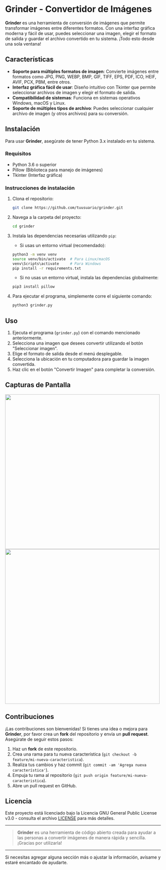 # Grinder - Convertidor de Imágenes

**Grinder** es una herramienta de conversión de imágenes que permite transformar imágenes entre diferentes formatos. Con una interfaz gráfica moderna y fácil de usar, puedes seleccionar una imagen, elegir el formato de salida y guardar el archivo convertido en tu sistema. ¡Todo esto desde una sola ventana!

## Características

- **Soporte para múltiples formatos de imagen**: Convierte imágenes entre formatos como JPG, PNG, WEBP, BMP, GIF, TIFF, EPS, PDF, ICO, HEIF, AVIF, PCX, PBM, entre otros.
- **Interfaz gráfica fácil de usar**: Diseño intuitivo con Tkinter que permite seleccionar archivos de imagen y elegir el formato de salida.
- **Compatibilidad de sistemas**: Funciona en sistemas operativos Windows, macOS y Linux.
- **Soporte de múltiples tipos de archivo**: Puedes seleccionar cualquier archivo de imagen (y otros archivos) para su conversión.

## Instalación

Para usar **Grinder**, asegúrate de tener Python 3.x instalado en tu sistema.

### Requisitos

- Python 3.6 o superior
- Pillow (Biblioteca para manejo de imágenes)
- Tkinter (Interfaz gráfica)

### Instrucciones de instalación

1. Clona el repositorio:

    ```bash
    git clone https://github.com/tuusuario/grinder.git
    ```

2. Navega a la carpeta del proyecto:

    ```bash
    cd grinder
    ```

3. Instala las dependencias necesarias utilizando `pip`:

    - Si usas un entorno virtual (recomendado):

    ```bash
    python3 -m venv venv
    source venv/bin/activate  # Para Linux/macOS
    venv\Scripts\activate     # Para Windows
    pip install -r requirements.txt
    ```

    - Si no usas un entorno virtual, instala las dependencias globalmente:

    ```bash
    pip3 install pillow
    ```

4. Para ejecutar el programa, simplemente corre el siguiente comando:

    ```bash
    python3 grinder.py
    ```

## Uso

1. Ejecuta el programa (`grinder.py`) con el comando mencionado anteriormente.
2. Selecciona una imagen que desees convertir utilizando el botón "Seleccionar imagen".
3. Elige el formato de salida desde el menú desplegable.
4. Selecciona la ubicación en tu computadora para guardar la imagen convertida.
5. Haz clic en el botón "Convertir Imagen" para completar la conversión.

## Capturas de Pantalla

<img src="https://github.com/user-attachments/assets/15ca8e4c-310e-4880-b912-2cbfcb7f9b89" width="500">
<img src="https://github.com/user-attachments/assets/915be4d9-9dda-4a09-9b9f-4ca89fd3d51d" width="500">

## Contribuciones

¡Las contribuciones son bienvenidas! Si tienes una idea o mejora para **Grinder**, por favor crea un **fork** del repositorio y envía un **pull request**. Asegúrate de seguir estos pasos:

1. Haz un **fork** de este repositorio.
2. Crea una rama para tu nueva característica (`git checkout -b feature/mi-nueva-caracteristica`).
3. Realiza tus cambios y haz commit (`git commit -am 'Agrega nueva característica'`).
4. Empuja tu rama al repositorio (`git push origin feature/mi-nueva-caracteristica`).
5. Abre un pull request en GitHub.

## Licencia

Este proyecto está licenciado bajo la Licencia GNU General Public License v3.0 - consulta el archivo [LICENSE](LICENSE) para más detalles.

---

> **Grinder** es una herramienta de código abierto creada para ayudar a las personas a convertir imágenes de manera rápida y sencilla. ¡Gracias por utilizarla!

---

Si necesitas agregar alguna sección más o ajustar la información, avísame y estaré encantado de ayudarte.


